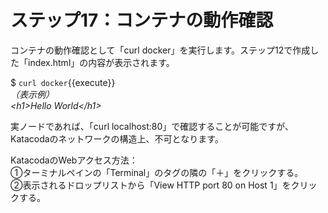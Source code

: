 # ステップ17：コンテナの動作確認
コンテナの動作確認として「curl docker」を実行します。ステップ12で作成した「index.html」の内容が表示されます。    

$ `curl docker`{{execute}}  
*（表示例）*  
*\<h1\>Hello World\</h1\>*

実ノードであれば、「curl localhost:80」で確認することが可能ですが、Katacodaのネットワークの構造上、不可となります。  

KatacodaのWebアクセス方法：  
①ターミナルペインの「Terminal」のタグの隣の「＋」をクリックする。  
②表示されるドロップリストから「View HTTP port 80 on Host 1」をクリックする。